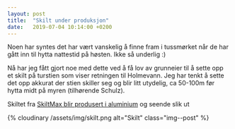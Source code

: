 ```yaml
---
layout: post
title:  "Skilt under produksjon"
date:   2019-07-04 10:14:00 +0200
---
```

<!--categories: utleie -->

Noen har syntes det har vært vanskelig å finne fram i tussmørket
når de har gått inn til hytta nattestid på høsten. Ikke så underlig :)

Nå har jeg fått gjort noe med dette ved å få lov av grunneier til
å sette opp et skilt på turstien som viser retningen til Holmevann.
Jeg har tenkt å sette det opp akkurat der stien skiller seg og blir
litt utydelig, ca 50-100m før hytta midt på myren (tilhørende Schulz).

Skiltet fra [SkiltMax blir produsert i aluminium][skiltmax] og seende slik ut

{% cloudinary /assets/img/skilt.png alt="Skilt" class="img--post" %}

[skiltmax]: https://www.skiltmax.no/skiltomaten/aluminiumskilt
